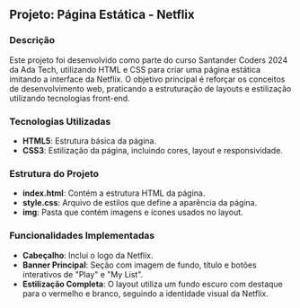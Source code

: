 ## Projeto: Página Estática - Netflix

### Descrição
Este projeto foi desenvolvido como parte do curso Santander Coders 2024 da Ada Tech, utilizando HTML e CSS para criar uma página estática imitando a interface da Netflix. O objetivo principal é reforçar os conceitos de desenvolvimento web, praticando a estruturação de layouts e estilização utilizando tecnologias front-end.

### Tecnologias Utilizadas
- **HTML5**: Estrutura básica da página.
- **CSS3**: Estilização da página, incluindo cores, layout e responsividade.

### Estrutura do Projeto
- **index.html**: Contém a estrutura HTML da página.
- **style.css**: Arquivo de estilos que define a aparência da página.
- **img**: Pasta que contém imagens e ícones usados no layout.

### Funcionalidades Implementadas
- **Cabeçalho**: Inclui o logo da Netflix.
- **Banner Principal**: Seção com imagem de fundo, título e botões interativos de "Play" e "My List".
- **Estilização Completa**: O layout utiliza um fundo escuro com destaque para o vermelho e branco, seguindo a identidade visual da Netflix.
